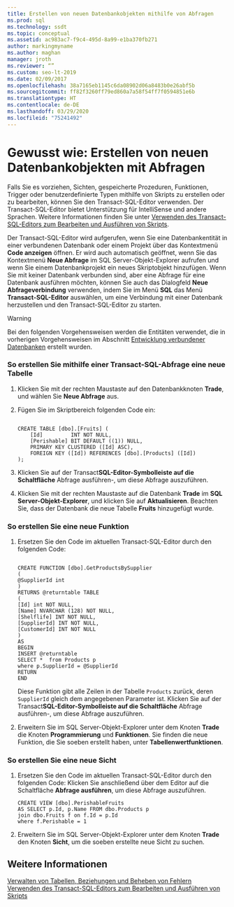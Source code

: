 ```yaml
---
title: Erstellen von neuen Datenbankobjekten mithilfe von Abfragen
ms.prod: sql
ms.technology: ssdt
ms.topic: conceptual
ms.assetid: ac983ac7-f9c4-495d-8a99-e1ba370fb271
author: markingmyname
ms.author: maghan
manager: jroth
ms.reviewer: “”
ms.custom: seo-lt-2019
ms.date: 02/09/2017
ms.openlocfilehash: 38a7165eb1145c6da08902d06a8483b0e26abf5b
ms.sourcegitcommit: ff82f3260ff79ed860a7a58f54ff7f0594851e6b
ms.translationtype: HT
ms.contentlocale: de-DE
ms.lasthandoff: 03/29/2020
ms.locfileid: "75241492"
---
```

# <a name="how-to-create-new-database-objects-using-queries"></a>Gewusst wie: Erstellen von neuen Datenbankobjekten mit Abfragen

Falls Sie es vorziehen, Sichten, gespeicherte Prozeduren, Funktionen, Trigger oder benutzerdefinierte Typen mithilfe von Skripts zu erstellen oder zu bearbeiten, können Sie den Transact\-SQL-Editor verwenden. Der Transact\-SQL-Editor bietet Unterstützung für IntelliSense und andere Sprachen. Weitere Informationen finden Sie unter [Verwenden des Transact-SQL-Editors zum Bearbeiten und Ausführen von Skripts](../ssdt/use-transact-sql-editor-to-edit-and-execute-scripts.md).  
  
Der Transact\-SQL-Editor wird aufgerufen, wenn Sie eine Datenbankentität in einer verbundenen Datenbank oder einem Projekt über das Kontextmenü **Code anzeigen** öffnen. Er wird auch automatisch geöffnet, wenn Sie das Kontextmenü **Neue Abfrage** im SQL Server-Objekt-Explorer aufrufen und wenn Sie einem Datenbankprojekt ein neues Skriptobjekt hinzufügen. Wenn Sie mit keiner Datenbank verbunden sind, aber eine Abfrage für eine Datenbank ausführen möchten, können Sie auch das Dialogfeld **Neue Abfrageverbindung** verwenden, indem Sie im Menü **SQL** das Menü **Transact-SQL-Editor** auswählen, um eine Verbindung mit einer Datenbank herzustellen und den Transact\-SQL-Editor zu starten.  
  
> [!WARNING]  
> Bei den folgenden Vorgehensweisen werden die Entitäten verwendet, die in vorherigen Vorgehensweisen im Abschnitt [Entwicklung verbundener Datenbanken](../ssdt/connected-database-development.md) erstellt wurden.  
  
### <a name="to-create-a-new-table-using-a-transact-sql-query"></a>So erstellen Sie mithilfe einer Transact\-SQL-Abfrage eine neue Tabelle  
  
1.  Klicken Sie mit der rechten Maustaste auf den Datenbankknoten **Trade**, und wählen Sie **Neue Abfrage** aus.  
  
2.  Fügen Sie im Skriptbereich folgenden Code ein:  
  
    ```  
  
    CREATE TABLE [dbo].[Fruits] (  
        [Id]         INT NOT NULL,  
        [Perishable] BIT DEFAULT ((1)) NULL,  
        PRIMARY KEY CLUSTERED ([Id] ASC),  
        FOREIGN KEY ([Id]) REFERENCES [dbo].[Products] ([Id])   
    );  
    ```  
  
3.  Klicken Sie auf der Transact**SQL-Editor-Symbolleiste auf die Schaltfläche** Abfrage ausführen\-, um diese Abfrage auszuführen.  
  
4.  Klicken Sie mit der rechten Maustaste auf die Datenbank **Trade** im **SQL Server-Objekt-Explorer**, und klicken Sie auf **Aktualisieren**. Beachten Sie, dass der Datenbank die neue Tabelle **Fruits** hinzugefügt wurde.  
  
### <a name="to-create-a-new-function"></a>So erstellen Sie eine neue Funktion  
  
1.  Ersetzen Sie den Code im aktuellen Transact\-SQL-Editor durch den folgenden Code:  
  
    ```  
  
    CREATE FUNCTION [dbo].GetProductsBySupplier  
    (  
    @SupplierId int  
    )  
    RETURNS @returntable TABLE   
    (  
    [Id] int NOT NULL,   
    [Name] NVARCHAR (128) NOT NULL,  
    [Shelflife] INT NOT NULL,  
    [SupplierId] INT NOT NULL,  
    [CustomerId] INT NOT NULL  
    )  
    AS  
    BEGIN  
    INSERT @returntable  
    SELECT *  from Products p  
    where p.SupplierId = @SupplierId  
    RETURN   
    END  
    ```  
  
    Diese Funktion gibt alle Zeilen in der Tabelle `Products` zurück, deren `SupplierId` gleich dem angegebenen Parameter ist. Klicken Sie auf der Transact**SQL-Editor-Symbolleiste auf die Schaltfläche** Abfrage ausführen\-, um diese Abfrage auszuführen.  
  
2.  Erweitern Sie im SQL Server-Objekt-Explorer unter dem Knoten **Trade** die Knoten **Programmierung** und **Funktionen**. Sie finden die neue Funktion, die Sie soeben erstellt haben, unter **Tabellenwertfunktionen**.  
  
### <a name="to-create-a-new-view"></a>So erstellen Sie eine neue Sicht  
  
1.  Ersetzen Sie den Code im aktuellen Transact\-SQL-Editor durch den folgenden Code: Klicken Sie anschließend über dem Editor auf die Schaltfläche **Abfrage ausführen**, um diese Abfrage auszuführen.  
  
    ```  
    CREATE VIEW [dbo].PerishableFruits   
    AS SELECT p.Id, p.Name FROM dbo.Products p  
    join dbo.Fruits f on f.Id = p.Id  
    where f.Perishable = 1  
    ```  
  
2.  Erweitern Sie im SQL Server-Objekt-Explorer unter dem Knoten **Trade** den Knoten **Sicht**, um die soeben erstellte neue Sicht zu suchen.  
  
## <a name="see-also"></a>Weitere Informationen  
[Verwalten von Tabellen, Beziehungen und Beheben von Fehlern](../ssdt/manage-tables-relationships-and-fix-errors.md)  
[Verwenden des Transact-SQL-Editors zum Bearbeiten und Ausführen von Skripts](../ssdt/use-transact-sql-editor-to-edit-and-execute-scripts.md)  
  
